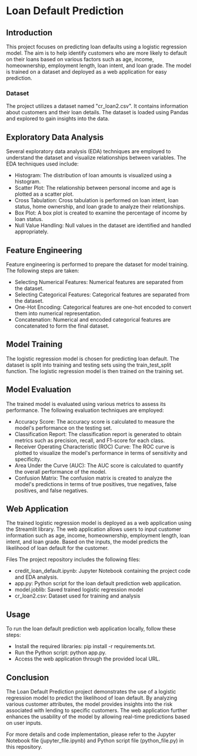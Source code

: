# Loan Default Prediction

## Introduction
This project focuses on predicting loan defaults using a logistic regression model. The aim is to help identify customers who are more likely to default on their loans based on various factors such as age, income, homeownership, employment length, loan intent, and loan grade. The model is trained on a dataset and deployed as a web application for easy prediction.

### Dataset
The project utilizes a dataset named "cr_loan2.csv". It contains information about customers and their loan details. The dataset is loaded using Pandas and explored to gain insights into the data.

## Exploratory Data Analysis
Several exploratory data analysis (EDA) techniques are employed to understand the dataset and visualize relationships between variables. The EDA techniques used include:

- Histogram: The distribution of loan amounts is visualized using a histogram.
- Scatter Plot: The relationship between personal income and age is plotted as a scatter plot.
- Cross Tabulation: Cross tabulation is performed on loan intent, loan status, home ownership, and loan grade to analyze their relationships.
- Box Plot: A box plot is created to examine the percentage of income by loan status.
- Null Value Handling: Null values in the dataset are identified and handled appropriately.

## Feature Engineering
Feature engineering is performed to prepare the dataset for model training. The following steps are taken:

- Selecting Numerical Features: Numerical features are separated from the dataset.
- Selecting Categorical Features: Categorical features are separated from the dataset.
- One-Hot Encoding: Categorical features are one-hot encoded to convert them into numerical representation.
- Concatenation: Numerical and encoded categorical features are concatenated to form the final dataset.

## Model Training
The logistic regression model is chosen for predicting loan default. The dataset is split into training and testing sets using the train_test_split function. The logistic regression model is then trained on the training set.

## Model Evaluation
The trained model is evaluated using various metrics to assess its performance. The following evaluation techniques are employed:

- Accuracy Score: The accuracy score is calculated to measure the model's performance on the testing set.
- Classification Report: The classification report is generated to obtain metrics such as precision, recall, and F1-score for each class.
- Receiver Operating Characteristic (ROC) Curve: The ROC curve is plotted to visualize the model's performance in terms of sensitivity and specificity.
- Area Under the Curve (AUC): The AUC score is calculated to quantify the overall performance of the model.
- Confusion Matrix: The confusion matrix is created to analyze the model's predictions in terms of true positives, true negatives, false positives, and false negatives.

## Web Application
The trained logistic regression model is deployed as a web application using the Streamlit library. The web application allows users to input customer information such as age, income, homeownership, employment length, loan intent, and loan grade. Based on the inputs, the model predicts the likelihood of loan default for the customer.

Files
The project repository includes the following files:

- credit_loan_default.ipynb: Jupyter Notebook containing the project code and EDA analysis.
- app.py: Python script for the loan default prediction web application.
- model.joblib: Saved trained logistic regression model
- cr_loan2.csv: Dataset used for training and analysis

## Usage
To run the loan default prediction web application locally, follow these steps:

- Install the required libraries: pip install -r requirements.txt.
- Run the Python script: python app.py.
- Access the web application through the provided local URL.

## Conclusion
The Loan Default Prediction project demonstrates the use of a logistic regression model to predict the likelihood of loan default. By analyzing various customer attributes, the model provides insights into the risk associated with lending to specific customers. The web application further enhances the usability of the model by allowing real-time predictions based on user inputs.

For more details and code implementation, please refer to the Jupyter Notebook file (jupyter_file.ipynb) and Python script file (python_file.py) in this repository.
